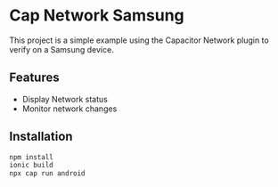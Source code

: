 # Cap Network Samsung

This project is a simple example using the Capacitor Network plugin to verify on a Samsung device.

## Features

- Display Network status
- Monitor network changes

## Installation

```bash
npm install
ionic build
npx cap run android
```
